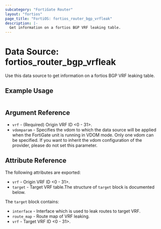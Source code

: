 ```yaml
---
subcategory: "FortiGate Router"
layout: "fortios"
page_title: "FortiOS: fortios_router_bgp_vrfleak"
description: |-
  Get information on a fortios BGP VRF leaking table.
---
```


# Data Source: fortios_router_bgp_vrfleak
Use this data source to get information on a fortios BGP VRF leaking table.


## Example Usage

```hcl

```

## Argument Reference

* `vrf` - (Required) Origin VRF ID <0 - 31>.
* `vdomparam` - Specifies the vdom to which the data source will be applied when the FortiGate unit is running in VDOM mode. Only one vdom can be specified. If you want to inherit the vdom configuration of the provider, please do not set this parameter.

## Attribute Reference

The following attributes are exported:

* `vrf` - Origin VRF ID <0 - 31>.
* `target` - Target VRF table.The structure of `target` block is documented below.

The `target` block contains:

* `interface` - Interface which is used to leak routes to target VRF.
* `route_map` - Route map of VRF leaking.
* `vrf` - Target VRF ID <0 - 31>.
